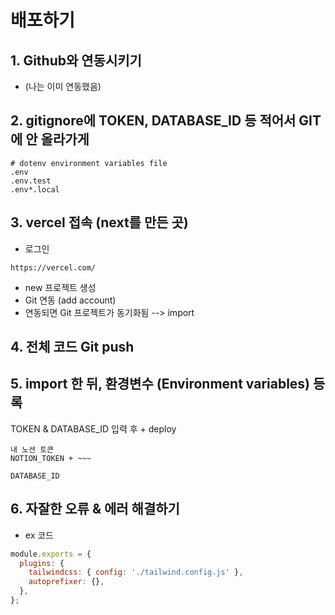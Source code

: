 # 배포하기

## 1. Github와 연동시키기

- (나는 이미 연동했음)

## 2. gitignore에 TOKEN, DATABASE_ID 등 적어서 GIT에 안 올라가게

```
# dotenv environment variables file
.env
.env.test
.env*.local
```

## 3. vercel 접속 (next를 만든 곳)

- 로그인

```
https://vercel.com/
```

- new 프로젝트 생성
- Git 연동 (add account)
- 연동되면 Git 프로젝트가 동기화됨 --> import

## 4. 전체 코드 Git push

## 5. import 한 뒤, 환경변수 (Environment variables) 등록

TOKEN & DATABASE_ID 입력 후 + deploy

```
내 노션 토큰
NOTION_TOKEN + ~~~

DATABASE_ID

```

## 6. 자잘한 오류 & 에러 해결하기

- ex 코드

```postcss.config.js 에서 autoprefixer 제거
module.exports = {
  plugins: {
    tailwindcss: { config: './tailwind.config.js' },
    autoprefixer: {},
  },
};

```
